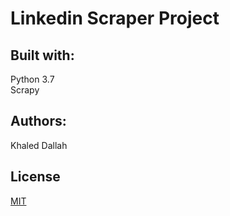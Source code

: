 # Linkedin Scraper Project 

                   
## Built with:
Python 3.7  
Scrapy  

## Authors:
Khaled Dallah 

## License  
[MIT](https://choosealicense.com/licenses/mit/)  
